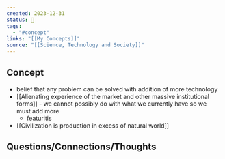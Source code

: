 ```yaml
---
created: 2023-12-31
status: 🔴
tags:
  - "#concept"
links: "[[My Concepts]]"
source: "[[Science, Technology and Society]]"
---
```

## Concept
- belief that any problem can be solved with addition of more technology
- [[Alienating experience of the market and other massive institutional forms]] - we cannot possibly do with what we currently have so we must add more
	- featuritis
- [[Civilization is production in excess of natural world]]

## Questions/Connections/Thoughts